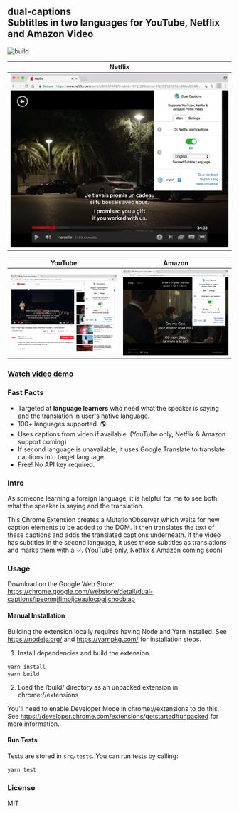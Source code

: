 ## dual-captions <br/> Subtitles in two languages for YouTube, Netflix and Amazon Video
![build](https://travis-ci.com/mikesteele/dual-captions.svg?branch=master)

| Netflix  |
|:--------:|
| <img src="https://raw.githubusercontent.com/mikesteele/dual-captions-gifs/master/netflix.png"> |

| YouTube      | Amazon        |
|:-------------:|:-------------:|
| <img src="https://raw.githubusercontent.com/mikesteele/dual-captions-gifs/master/youtube.png"> | <img src="https://raw.githubusercontent.com/mikesteele/dual-captions-gifs/master/amazon.png"> |

### <a href="https://www.youtube.com/watch?v=E0QQoeUAIpE" target="_blank">Watch video demo</a>
### Fast Facts

* Targeted at **language learners** who need what the speaker is saying and the translation in user's native language.
* 100+ languages supported. 🌎
* Uses captions from video if available. (YouTube only, Netflix & Amazon support coming)
* If second language is unavailable, it uses Google Translate to translate captions into target language.
* Free! No API key required.

### Intro

As someone learning a foreign language, it is helpful for me to see both what the speaker is saying and the translation.

This Chrome Extension creates a MutationObserver which waits for new caption elements to be added to the DOM. It then translates the text of these captions and adds the translated captions underneath.  If the video has subtitles in the second language, it uses those subtitles as translations and marks them with a ✓. (YouTube only, Netflix & Amazon coming soon)

### Usage

Download on the Google Web Store: https://chrome.google.com/webstore/detail/dual-captions/lpeonmjfimoijceaalocpgjjchocbiap

#### Manual Installation

Building the extension locally requires having Node and Yarn installed. See https://nodejs.org/ and https://yarnpkg.com/ for installation steps.

1. Install dependencies and build the extension.

````
yarn install
yarn build
````

2. Load the /build/ directory as an unpacked extension in chrome://extensions

You'll need to enable Developer Mode in chrome://extensions to do this. See https://developer.chrome.com/extensions/getstarted#unpacked for more information.

#### Run Tests

Tests are stored in `src/tests`. You can run tests by calling:

```
yarn test
```

### License

MIT
